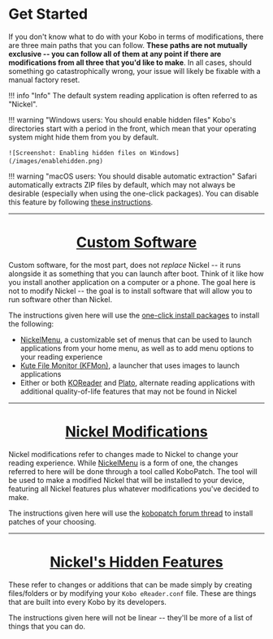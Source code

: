 # Get Started

If you don't know what to do with your Kobo in terms of modifications, there are three main paths that you can follow. **These paths are not mutually exclusive -- you can follow all of them at any point if there are modifications from all three that you'd like to make**. In all cases, should something go catastrophically wrong, your issue will likely be fixable with a manual factory reset.

!!! info "Info"
	The default system reading application is often referred to as "Nickel".

!!! warning "Windows users: You should enable hidden files"
	Kobo's directories start with a period in the front, which mean that your operating system might hide them from you by default.
	
	![Screenshot: Enabling hidden files on Windows](/images/enablehidden.png)

!!! warning "macOS users: You should disable automatic extraction"
	Safari automatically extracts ZIP files by default, which may not always be desirable (especially when using the one-click packages). You can disable this feature by following [these instructions](https://wiki.umbc.edu/pages/viewpage.action?pageId=31919091).

---

# <center>[Custom Software](/kobo/guide/custom-software)</center>

Custom software, for the most part, does not *replace* Nickel -- it runs alongside it as something that you can launch after boot. Think of it like how you install another application on a computer or a phone. The goal here is not to modify Nickel -- the goal is to install software that will allow you to run software other than Nickel.

The instructions given here will use the [one-click install packages](https://www.mobileread.com/forums/showthread.php?t=314220) to install the following:

- [NickelMenu](https://pgaskin.net/NickelMenu/), a customizable set of menus that can be used to launch applications from your home menu, as well as to add menu options to your reading experience
- [Kute File Monitor (KFMon)](https://www.mobileread.com/forums/showthread.php?t=274231), a launcher that uses images to launch applications
- Either or both [KOReader](https://github.com/koreader/koreader/) and [Plato](https://github.com/baskerville/plato/), alternate reading applications with additional quality-of-life features that may not be found in Nickel

---

# <center>[Nickel Modifications](/kobo/guide/kobopatch)</center>

Nickel modifications refer to changes made to Nickel to change your reading experience. While [NickelMenu]((https://pgaskin.net/NickelMenu/)) is a form of one, the changes referred to here will be done through a tool called KoboPatch. The tool will be used to make a modified Nickel that will be installed to your device, featuring all Nickel features plus whatever modifications you've decided to make.

The instructions given here will use the [kobopatch forum thread](https://www.mobileread.com/forums/showthread.php?t=297338) to install patches of your choosing.

---

# <center>[Nickel's Hidden Features](/kobo/guide/nickel-options)</center>

These refer to changes or additions that can be made simply by creating files/folders or by modifying your `Kobo eReader.conf` file. These are things that are built into every Kobo by its developers.

The instructions given here will not be linear -- they'll be more of a list of things that you can do.

